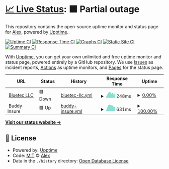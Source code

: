 # [📈 Live Status](https://alex-bluetec.github.io/upptime-test): <!--live status--> **🟧 Partial outage**

This repository contains the open-source uptime monitor and status page for [Alex](https://alex-bluetec.github.io/upptime-test), powered by [Upptime](https://github.com/upptime/upptime).

[![Uptime CI](https://github.com/alex-bluetec/upptime-test/workflows/Uptime%20CI/badge.svg)](https://github.com/alex-bluetec/upptime-test/actions?query=workflow%3A%22Uptime+CI%22)
[![Response Time CI](https://github.com/alex-bluetec/upptime-test/workflows/Response%20Time%20CI/badge.svg)](https://github.com/alex-bluetec/upptime-test/actions?query=workflow%3A%22Response+Time+CI%22)
[![Graphs CI](https://github.com/alex-bluetec/upptime-test/workflows/Graphs%20CI/badge.svg)](https://github.com/alex-bluetec/upptime-test/actions?query=workflow%3A%22Graphs+CI%22)
[![Static Site CI](https://github.com/alex-bluetec/upptime-test/workflows/Static%20Site%20CI/badge.svg)](https://github.com/alex-bluetec/upptime-test/actions?query=workflow%3A%22Static+Site+CI%22)
[![Summary CI](https://github.com/alex-bluetec/upptime-test/workflows/Summary%20CI/badge.svg)](https://github.com/alex-bluetec/upptime-test/actions?query=workflow%3A%22Summary+CI%22)

With [Upptime](https://upptime.js.org), you can get your own unlimited and free uptime monitor and status page, powered entirely by a GitHub repository. We use [Issues](https://github.com/alex-bluetec/upptime-test/issues) as incident reports, [Actions](https://github.com/alex-bluetec/upptime-test/actions) as uptime monitors, and [Pages](https://alex-bluetec.github.io/upptime-test) for the status page.

<!--start: status pages-->
<!-- This summary is generated by Upptime (https://github.com/upptime/upptime) -->
<!-- Do not edit this manually, your changes will be overwritten -->
<!-- prettier-ignore -->
| URL | Status | History | Response Time | Uptime |
| --- | ------ | ------- | ------------- | ------ |
| <img alt="" src="https://www.bluetecllc.com/favicon.ico" height="13"> [Bluetec LLC](https://www.bluetecllc.com) | 🟥 Down | [bluetec-llc.yml](https://github.com/alex-bluetec/upptime-test/commits/HEAD/history/bluetec-llc.yml) | <details><summary><img alt="Response time graph" src="./graphs/bluetec-llc/response-time-week.png" height="20"> 248ms</summary><br><a href="https://alex-bluetec.github.io/upptime-test/history/bluetec-llc"><img alt="Response time 239" src="https://img.shields.io/endpoint?url=https%3A%2F%2Fraw.githubusercontent.com%2Falex-bluetec%2Fupptime-test%2FHEAD%2Fapi%2Fbluetec-llc%2Fresponse-time.json"></a><br><a href="https://alex-bluetec.github.io/upptime-test/history/bluetec-llc"><img alt="24-hour response time 327" src="https://img.shields.io/endpoint?url=https%3A%2F%2Fraw.githubusercontent.com%2Falex-bluetec%2Fupptime-test%2FHEAD%2Fapi%2Fbluetec-llc%2Fresponse-time-day.json"></a><br><a href="https://alex-bluetec.github.io/upptime-test/history/bluetec-llc"><img alt="7-day response time 248" src="https://img.shields.io/endpoint?url=https%3A%2F%2Fraw.githubusercontent.com%2Falex-bluetec%2Fupptime-test%2FHEAD%2Fapi%2Fbluetec-llc%2Fresponse-time-week.json"></a><br><a href="https://alex-bluetec.github.io/upptime-test/history/bluetec-llc"><img alt="30-day response time 230" src="https://img.shields.io/endpoint?url=https%3A%2F%2Fraw.githubusercontent.com%2Falex-bluetec%2Fupptime-test%2FHEAD%2Fapi%2Fbluetec-llc%2Fresponse-time-month.json"></a><br><a href="https://alex-bluetec.github.io/upptime-test/history/bluetec-llc"><img alt="1-year response time 239" src="https://img.shields.io/endpoint?url=https%3A%2F%2Fraw.githubusercontent.com%2Falex-bluetec%2Fupptime-test%2FHEAD%2Fapi%2Fbluetec-llc%2Fresponse-time-year.json"></a></details> | <details><summary><a href="https://alex-bluetec.github.io/upptime-test/history/bluetec-llc">0.00%</a></summary><a href="https://alex-bluetec.github.io/upptime-test/history/bluetec-llc"><img alt="All-time uptime 39.67%" src="https://img.shields.io/endpoint?url=https%3A%2F%2Fraw.githubusercontent.com%2Falex-bluetec%2Fupptime-test%2FHEAD%2Fapi%2Fbluetec-llc%2Fuptime.json"></a><br><a href="https://alex-bluetec.github.io/upptime-test/history/bluetec-llc"><img alt="24-hour uptime 0.00%" src="https://img.shields.io/endpoint?url=https%3A%2F%2Fraw.githubusercontent.com%2Falex-bluetec%2Fupptime-test%2FHEAD%2Fapi%2Fbluetec-llc%2Fuptime-day.json"></a><br><a href="https://alex-bluetec.github.io/upptime-test/history/bluetec-llc"><img alt="7-day uptime 0.00%" src="https://img.shields.io/endpoint?url=https%3A%2F%2Fraw.githubusercontent.com%2Falex-bluetec%2Fupptime-test%2FHEAD%2Fapi%2Fbluetec-llc%2Fuptime-week.json"></a><br><a href="https://alex-bluetec.github.io/upptime-test/history/bluetec-llc"><img alt="30-day uptime 0.00%" src="https://img.shields.io/endpoint?url=https%3A%2F%2Fraw.githubusercontent.com%2Falex-bluetec%2Fupptime-test%2FHEAD%2Fapi%2Fbluetec-llc%2Fuptime-month.json"></a><br><a href="https://alex-bluetec.github.io/upptime-test/history/bluetec-llc"><img alt="1-year uptime 39.67%" src="https://img.shields.io/endpoint?url=https%3A%2F%2Fraw.githubusercontent.com%2Falex-bluetec%2Fupptime-test%2FHEAD%2Fapi%2Fbluetec-llc%2Fuptime-year.json"></a></details>
| <img alt="" src="https://www.buddy.insure/favicon.ico" height="13"> Buddy Insure | 🟩 Up | [buddy-insure.yml](https://github.com/alex-bluetec/upptime-test/commits/HEAD/history/buddy-insure.yml) | <details><summary><img alt="Response time graph" src="./graphs/buddy-insure/response-time-week.png" height="20"> 631ms</summary><br><a href="https://alex-bluetec.github.io/upptime-test/history/buddy-insure"><img alt="Response time 595" src="https://img.shields.io/endpoint?url=https%3A%2F%2Fraw.githubusercontent.com%2Falex-bluetec%2Fupptime-test%2FHEAD%2Fapi%2Fbuddy-insure%2Fresponse-time.json"></a><br><a href="https://alex-bluetec.github.io/upptime-test/history/buddy-insure"><img alt="24-hour response time 590" src="https://img.shields.io/endpoint?url=https%3A%2F%2Fraw.githubusercontent.com%2Falex-bluetec%2Fupptime-test%2FHEAD%2Fapi%2Fbuddy-insure%2Fresponse-time-day.json"></a><br><a href="https://alex-bluetec.github.io/upptime-test/history/buddy-insure"><img alt="7-day response time 631" src="https://img.shields.io/endpoint?url=https%3A%2F%2Fraw.githubusercontent.com%2Falex-bluetec%2Fupptime-test%2FHEAD%2Fapi%2Fbuddy-insure%2Fresponse-time-week.json"></a><br><a href="https://alex-bluetec.github.io/upptime-test/history/buddy-insure"><img alt="30-day response time 585" src="https://img.shields.io/endpoint?url=https%3A%2F%2Fraw.githubusercontent.com%2Falex-bluetec%2Fupptime-test%2FHEAD%2Fapi%2Fbuddy-insure%2Fresponse-time-month.json"></a><br><a href="https://alex-bluetec.github.io/upptime-test/history/buddy-insure"><img alt="1-year response time 595" src="https://img.shields.io/endpoint?url=https%3A%2F%2Fraw.githubusercontent.com%2Falex-bluetec%2Fupptime-test%2FHEAD%2Fapi%2Fbuddy-insure%2Fresponse-time-year.json"></a></details> | <details><summary><a href="https://alex-bluetec.github.io/upptime-test/history/buddy-insure">100.00%</a></summary><a href="https://alex-bluetec.github.io/upptime-test/history/buddy-insure"><img alt="All-time uptime 100.00%" src="https://img.shields.io/endpoint?url=https%3A%2F%2Fraw.githubusercontent.com%2Falex-bluetec%2Fupptime-test%2FHEAD%2Fapi%2Fbuddy-insure%2Fuptime.json"></a><br><a href="https://alex-bluetec.github.io/upptime-test/history/buddy-insure"><img alt="24-hour uptime 100.00%" src="https://img.shields.io/endpoint?url=https%3A%2F%2Fraw.githubusercontent.com%2Falex-bluetec%2Fupptime-test%2FHEAD%2Fapi%2Fbuddy-insure%2Fuptime-day.json"></a><br><a href="https://alex-bluetec.github.io/upptime-test/history/buddy-insure"><img alt="7-day uptime 100.00%" src="https://img.shields.io/endpoint?url=https%3A%2F%2Fraw.githubusercontent.com%2Falex-bluetec%2Fupptime-test%2FHEAD%2Fapi%2Fbuddy-insure%2Fuptime-week.json"></a><br><a href="https://alex-bluetec.github.io/upptime-test/history/buddy-insure"><img alt="30-day uptime 100.00%" src="https://img.shields.io/endpoint?url=https%3A%2F%2Fraw.githubusercontent.com%2Falex-bluetec%2Fupptime-test%2FHEAD%2Fapi%2Fbuddy-insure%2Fuptime-month.json"></a><br><a href="https://alex-bluetec.github.io/upptime-test/history/buddy-insure"><img alt="1-year uptime 100.00%" src="https://img.shields.io/endpoint?url=https%3A%2F%2Fraw.githubusercontent.com%2Falex-bluetec%2Fupptime-test%2FHEAD%2Fapi%2Fbuddy-insure%2Fuptime-year.json"></a></details>

<!--end: status pages-->

[**Visit our status website →**](https://alex-bluetec.github.io/upptime-test)

## 📄 License

- Powered by: [Upptime](https://github.com/upptime/upptime)
- Code: [MIT](./LICENSE) © [Alex](https://alex-bluetec.github.io/upptime-test)
- Data in the `./history` directory: [Open Database License](https://opendatacommons.org/licenses/odbl/1-0/)
